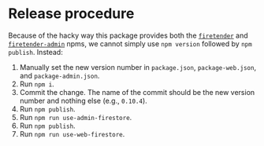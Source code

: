 # Release procedure

Because of the hacky way this package provides both the
[`firetender`](https://www.npmjs.com/package/firetender) and
[`firetender-admin`](https://www.npmjs.com/package/firetender-admin) npms, we
cannot simply use `npm version` followed by `npm publish`.  Instead:

1. Manually set the new version number in `package.json`, `package-web.json`,
   and `package-admin.json`.
1. Run `npm i`.
1. Commit the change.  The name of the commit should be the new version number
   and nothing else (e.g., `0.10.4`).
1. Run `npm publish`.
1. Run `npm run use-admin-firestore`.
1. Run `npm publish`.
1. Run `npm run use-web-firestore`.
